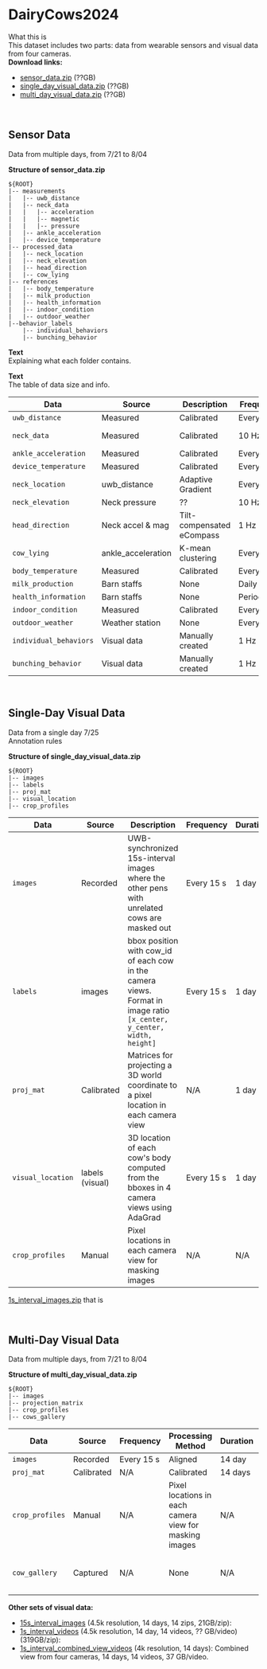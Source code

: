 # DairyCows2024


What this is\
This dataset includes two parts: data from wearable sensors and visual data from four cameras.\
**Download links:**
* [sensor_data.zip](link1) (??GB)
* [single_day_visual_data.zip](link1) (??GB)
* [multi_day_visual_data.zip](link1) (??GB)

<br />

Sensor Data
------

Data from multiple days, from 7/21 to 8/04

**Structure of sensor_data.zip**

```
${ROOT}
|-- measurements 
|   |-- uwb_distance
|   |-- neck_data
|   |   |-- acceleration
|   |   |-- magnetic
|   |   |-- pressure
|   |-- ankle_acceleration
|   |-- device_temperature
|-- processed_data
|   |-- neck_location
|   |-- neck_elevation
|   |-- head_direction
|   |-- cow_lying
|-- references 
|   |-- body_temperature
|   |-- milk_production
|   |-- health_information
|   |-- indoor_condition
|   |-- outdoor_weather
|--behavior_labels
    |-- individual_behaviors
    |-- bunching_behavior

```
**Text**\
Explaining what each folder contains.

**Text**\
The table of data size and info.

| Data | Source | Description | Frequency| Duration | Size   |
|-------------|--------|-----------|----------|----------|--------|
| ```uwb_distance```| Measured | Calibrated | Every 15 s  | 14 days  |        |
| ```neck_data```   | Measured | Calibrated  | 10 Hz | 14 days  | 9.6 GB |
| ```ankle_acceleration```| Measured | Calibrated |Every 1 m  | 14 days  |        |
|```device_temperature```| Measured | Calibrated |Every 15 s | 14 days  |        |
|```neck_location```|uwb_distance|Adaptive Gradient | Every 15 s|14 days  |        |
|```neck_elevation```|Neck pressure| ?? | 10 Hz | 14 days |
|```head_direction```|Neck accel & mag| Tilt-compensated eCompass | 1 Hz|14 days| |
|```cow_lying``` | ankle_acceleration | K-mean clustering | Every 1 m | 14 days | |
|```body_temperature```  | Measured | Calibrated  | Every 1 m    | 14 days | |
|```milk_production```   | Barn staffs | None  | Daily  | 14 days | | 
|```health_information```| Barn staffs | None  | Periodically | 14 days | |
|```indoor_condition```  | Measured | Calibrated | Every 1 m | 14 days | |
|```outdoor_weather```   | Weather station | None | Every 3 m    | 14 days | |
|```individual_behaviors```| Visual data | Manually created  | 1 Hz| 1 day | |
|```bunching_behavior```| Visual data | Manually created | 1 Hz | 1 day | |

<br />

Single-Day Visual Data
------

Data from a single day 7/25\
Annotation rules

**Structure of single_day_visual_data.zip**
```
${ROOT}
|-- images
|-- labels
|-- proj_mat
|-- visual_location
|-- crop_profiles
```

| Data | Source | Description | Frequency | Duration | Size   |
|-------------|--------|-----------|----------|----------|--------|
| ```images```| Recorded | UWB-synchronized 15s-interval images where the other pens with unrelated cows are masked out | Every 15 s | 1 day  | 20k imgs, 20 GB |
| ```labels```   |images | bbox position with cow_id of each cow in the camera views. Format in image ratio ```[x_center, y_center, width, height]``` | Every 15 s | 1 day  | 20k labels |
| ```proj_mat``` |Calibrated| Matrices for projecting a 3D world coordinate to a pixel location in each camera view | N/A| 1 day  |        |
| ```visual_location``` | labels (visual) | 3D location of each cow's body computed from the bboxes in 4 camera views using AdaGrad |Every 15 s | 1 day  |
| ```crop_profiles```| Manual | Pixel locations in each camera view for masking images | N/A | N/A | |

[1s_interval_images.zip](link3) that is

<br />

Multi-Day Visual Data
------

Data from multiple days, from 7/21 to 8/04

**Structure of multi_day_visual_data.zip**
```
${ROOT}
|-- images
|-- projection_matrix
|-- crop_profiles
|-- cows_gallery
```

| Data | Source | Frequency | Processing Method | Duration | Size   |
|-------------|--------|-----------|----------|----------|--------|
| ```images```| Recorded | Every 15 s| Aligned | 14 day  |   ? GB     |
| ```proj_mat``` |Calibrated | N/A | Calibrated | 14 days  |        |
| ```crop_profiles``` | Manual | N/A | Pixel locations in each camera view for masking images | N/A | |
| ```cow_gallery``` |Captured | N/A | None | N/A  | 500 imgs, 1.92 GB |


**Other sets of visual data:**
* [15s_interval_images](link6) (4.5k resolution, 14 days, 14 zips, 21GB/zip): 
* [1s_interval_videos](link4) (4.5k resolution, 14 day, 14 videos, ?? GB/video) (319GB/zip):  
* [1s_interval_combined_view_videos](link5) (4k resolution, 14 days): Combined view from four cameras, 14 days, 14 videos, 37 GB/video.
